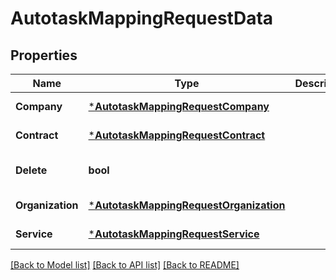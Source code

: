 # AutotaskMappingRequestData

## Properties
Name | Type | Description | Notes
------------ | ------------- | ------------- | -------------
**Company** | [***AutotaskMappingRequestCompany**](AutotaskMappingRequestCompany.md) |  | [default to null]
**Contract** | [***AutotaskMappingRequestContract**](AutotaskMappingRequestContract.md) |  | [default to null]
**Delete** | **bool** |  | [optional] [default to null]
**Organization** | [***AutotaskMappingRequestOrganization**](AutotaskMappingRequestOrganization.md) |  | [default to null]
**Service** | [***AutotaskMappingRequestService**](AutotaskMappingRequestService.md) |  | [default to null]

[[Back to Model list]](../README.md#documentation-for-models) [[Back to API list]](../README.md#documentation-for-api-endpoints) [[Back to README]](../README.md)

